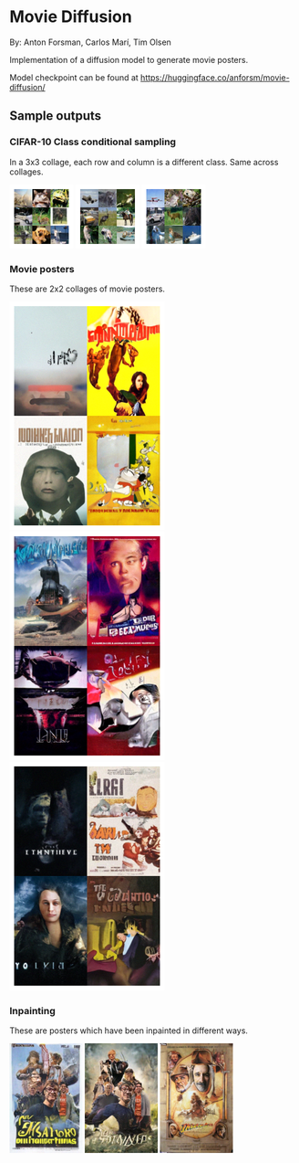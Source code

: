 # Movie Diffusion
By: Anton Forsman, Carlos Marí, Tim Olsen

Implementation of a diffusion model to generate movie posters.

Model checkpoint can be found at https://huggingface.co/anforsm/movie-diffusion/

## Sample outputs

### CIFAR-10 Class conditional sampling
In a 3x3 collage, each row and column is a different class. Same across collages.

![CIFAR-10 Class conditional sampling](./samples/cifar1.png)
![CIFAR-10 Class conditional sampling](./samples/cifar2.png)
![CIFAR-10 Class conditional sampling](./samples/cifar3.png)

### Movie posters 
These are 2x2 collages of movie posters.

![Conditional movie posters](./samples/cond1.png)
![Conditional movie posters](./samples/Unconditional3.png)
![Conditional movie posters](./samples/cond3.png)

### Inpainting
These are posters which have been inpainted in different ways.

![Inpainting](./samples/inpainting1.png)
![Inpainting](./samples/inpainting2.png)
![Inpainting](./samples/inpainting3.png)
